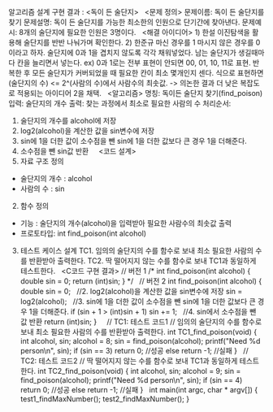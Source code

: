 알고리즘 설계 구현 결과 : <독이 든 술단지>
 
<문제 정의>
문제이름: 독이 든 술단지를 찾기
문제설명: 독이 든 술단지를 가능한 최소한의 인원으로 단기간에 찾아낸다.
문제예시: 8개의 술단지에 필요한 인원은 3명이다.
 
<해결 아이디어>
1) 한설
이진탐색을 활용해 술단지를 반반 나눠가며 확인한다.
2) 한준규
마신 경우를 1 마시지 않은 경우를 0이라고 하자. 술단지에 0과 1을 겹치지 않도록 각각 채워넣었다. 남는 술단지가 생길때마다 칸을 늘리면서 넣는다.
ex) 0과 1로는 전부 표현이 안되면 00, 01, 10, 11로 표현.
반복한 후 모든 술단지가 커버되었을 때 필요한 칸이 최소 몇개인지 센다.
식으로 표현하면 (술단지의 수) <= 2^(사람의 수)에서 사람수의 최솟값.
-> 의논한 결과 더 낮은 복잡도로 적용되는 아이디어 2을 채택.
 
<알고리즘>
명칭: 독이든 술단지 찾기(find_poison)
입력: 술단지의 개수
출력: 찾는 과정에서 최소로 필요한 사람의 수
처리순서:
1. 술단지의 개수를 alcohol에 저장
2. log2(alcohol)을 계산한 값을 sin변수에 저장
3. sin에 1을 더한 값이 소수점을 뺀 sin에 1을 더한 값보다 큰 경우 1을 더해준다.
4. 소수점을 뺀 sin값 반환
 
 
<코드 설계>
1. 자료 구조 정의
- 술단지의 개수 : alcohol
- 사람의 수 : sin
 
2. 함수 정의
- 기능 : 술단지의 개수(alcohol)을 입력받아 필요한 사람수의 최솟값 출력
- 프로토타입: int find_poison(int alcohol)
3. 테스트 케이스 설계
TC1. 임의의 술단지의 수를 함수로 보내 최소 필요한 사람의 수를 반환받아 출력한다.
TC2. 딱 떨어지지 않는 수를 함수로 보내 TC1과 동일하게 테스트한다.
 
<C코드 구현 결과>
// 버전 1
/*
int find_poison(int alcohol)
{
double sin = 0;
return (int)sin;
}
*/
 
// 버전 2
int find_poison(int alcohol)
{
double sin = 0;
 
//2. log2(alcohol)을 계산한 값을 sin변수에 저장
sin = log2(alcohol);
 
//3. sin에 1을 더한 값이 소수점을 뺀 sin에 1을 더한 값보다 큰 경우 1을 더해준다.
if (sin + 1 > (int)sin + 1)
sin += 1;
 
//4. sin에서 소수점을 뺀 값 반환
return (int)sin;
}
 
 
// TC1: 테스트 코드1
// 임의의 술단지의 수를 함수로 보내 최소 필요한 사람의 수를 반환받아 출력한다.
int TC1_find_poison(void)
{
int alcohol, sin;
alcohol = 8;
sin = find_poison(alcohol);
printf("Need %d person\n", sin);
if (sin == 3)
return 0; //성공
else
return -1; //실패
}
 
// TC2: 테스트 코드2
// 딱 떨어지지 않는 수를 함수로 보내 TC1과 동일하게 테스트한다.
int TC2_find_poison(void)
{
int alcohol, sin;
alcohol = 9;
sin = find_poison(alcohol);
printf("Need %d person\n", sin);
if (sin == 4)
return 0; //성공
else
return -1; //실패
}
 
int main(int argc, char * argv[])
{
test1_findMaxNumber();
test2_findMaxNumber();
}
